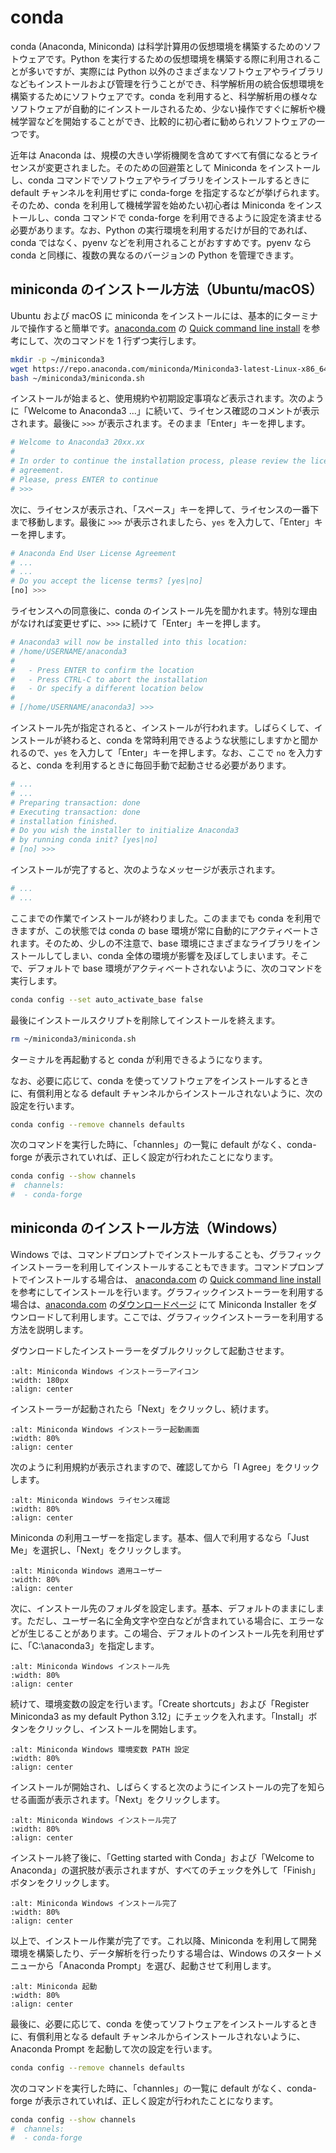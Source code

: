 # conda

conda (Anaconda, Miniconda) は科学計算用の仮想環境を構築するためのソフトウェアです。Python を実行するための仮想環境を構築する際に利用されることが多いですが、実際には Python 以外のさまざまなソフトウェアやライブラリなどもインストールおよび管理を行うことができ、科学解析用の統合仮想環境を構築するためにソフトウェアです。conda を利用すると、科学解析用の様々なソフトウェアが自動的にインストールされるため、少ない操作ですぐに解析や機械学習などを開始することができ、比較的に初心者に勧められソフトウェアの一つです。

近年は Anaconda は、規模の大きい学術機関を含めてすべて有償になるとライセンスが変更されました。そのための回避策として Miniconda をインストールし、conda コマンドでソフトウェアやライブラリをインストールするときに default チャンネルを利用せずに conda-forge を指定するなどが挙げられます。そのため、conda を利用して機械学習を始めたい初心者は Miniconda をインストールし、conda コマンドで conda-forge を利用できるように設定を済ませる必要があります。なお、Python の実行環境を利用するだけが目的であれば、conda ではなく、pyenv などを利用されることがおすすめです。pyenv なら conda と同様に、複数の異なるのバージョンの Python を管理できます。



## miniconda のインストール方法（Ubuntu/macOS）

Ubuntu および macOS に miniconda をインストールには、基本的にターミナルで操作すると簡単です。[anaconda.com](https://anaconda.com) の [Quick command line install](https://docs.anaconda.com/miniconda/install/#quick-command-line-install) を参考にして、次のコマンドを 1 行ずつ実行します。

```bash
mkdir -p ~/miniconda3
wget https://repo.anaconda.com/miniconda/Miniconda3-latest-Linux-x86_64.sh -O ~/miniconda3/miniconda.sh
bash ~/miniconda3/miniconda.sh
```

インストールが始まると、使用規約や初期設定事項など表示されます。次のように「Welcome to Anaconda3 ...」に続いて、ライセンス確認のコメントが表示されます。最後に `>>>` が表示されます。そのまま「Enter」キーを押します。

```bash
# Welcome to Anaconda3 20xx.xx
# 
# In order to continue the installation process, please review the license
# agreement.
# Please, press ENTER to continue
# >>>
```

次に、ライセンスが表示され、「スペース」キーを押して、ライセンスの一番下まで移動します。最後に `>>>` が表示されましたら、`yes` を入力して、「Enter」キーを押します。


```bash
# Anaconda End User License Agreement
# ...
# ...
# Do you accept the license terms? [yes|no]
[no] >>>
```

ライセンスへの同意後に、conda のインストール先を聞かれます。特別な理由がなければ変更せずに、`>>>` に続けて「Enter」キーを押します。

```bash
# Anaconda3 will now be installed into this location:
# /home/USERNAME/anaconda3
#
#   - Press ENTER to confirm the location
#   - Press CTRL-C to abort the installation
#   - Or specify a different location below
#
# [/home/USERNAME/anaconda3] >>>
```

インストール先が指定されると、インストールが行われます。しばらくして、インストールが終わると、conda を常時利用できるような状態にしますかと聞かれるので、`yes` を入力して「Enter」キーを押します。なお、ここで `no` を入力すると、conda を利用するときに毎回手動で起動させる必要があります。

```bash
# ...
# ...
# Preparing transaction: done
# Executing transaction: done
# installation finished.
# Do you wish the installer to initialize Anaconda3
# by running conda init? [yes|no]
# [no] >>>
```

インストールが完了すると、次のようなメッセージが表示されます。

```bash
# ...
# ...
```

ここまでの作業でインストールが終わりました。このままでも conda を利用できますが、この状態では conda の base 環境が常に自動的にアクティベートされます。そのため、少しの不注意で、base 環境にさまざまなライブラリをインストールしてしまい、conda 全体の環境が影響を及ぼしてしまいます。そこで、デフォルトで base 環境がアクティベートされないように、次のコマンドを実行します。

```bash
conda config --set auto_activate_base false
```

最後にインストールスクリプトを削除してインストールを終えます。

```bash
rm ~/miniconda3/miniconda.sh
```

ターミナルを再起動すると conda が利用できるようになります。

なお、必要に応じて、conda を使ってソフトウェアをインストールするときに、有償利用となる default チャンネルからインストールされないように、次の設定を行います。

```bash
conda config --remove channels defaults  
```

次のコマンドを実行した時に、「channles」の一覧に default がなく、conda-forge が表示されていれば、正しく設定が行われたことになります。

```bash
conda config --show channels
#  channels:
#  - conda-forge
```




## miniconda のインストール方法（Windows）

Windows では、コマンドプロンプトでインストールすることも、グラフィックインストーラーを利用してインストールすることもできます。コマンドプロンプトでインストールする場合は、 [anaconda.com](https://anaconda.com) の [Quick command line install](https://docs.anaconda.com/miniconda/install/#quick-command-line-install) を参考にしてインストールを行います。グラフィックインストーラーを利用する場合は、[anaconda.com](https://anaconda.com) の[ダウンロードページ](https://www.anaconda.com/download/success) にて Miniconda Installer をダウンロードして利用します。ここでは、グラフィックインストーラーを利用する方法を説明します。


ダウンロードしたインストーラーをダブルクリックして起動させます。

```{image} ../_static/conda-windows-01.png
:alt: Miniconda Windows インストーラーアイコン
:width: 180px
:align: center
```

インストーラーが起動されたら「Next」をクリックし、続けます。

```{image} ../_static/conda-windows-02.png
:alt: Miniconda Windows インストーラー起動画面
:width: 80%
:align: center
```

次のように利用規約が表示されますので、確認してから「I Agree」をクリックします。

```{image} ../_static/conda-windows-03.png
:alt: Miniconda Windows ライセンス確認
:width: 80%
:align: center
```

Miniconda の利用ユーザーを指定します。基本、個人で利用するなら「Just Me」を選択し、「Next」をクリックします。

```{image} ../_static/conda-windows-04.png
:alt: Miniconda Windows 適用ユーザー
:width: 80%
:align: center
```

次に、インストール先のフォルダを設定します。基本、デフォルトのままにします。ただし、ユーザー名に全角文字や空白などが含まれている場合に、エラーなどが生じることがあります。この場合、デフォルトのインストール先を利用せずに、「C:\anaconda3」を指定します。


```{image} ../_static/conda-windows-05.png
:alt: Miniconda Windows インストール先
:width: 80%
:align: center
```


続けて、環境変数の設定を行います。「Create shortcuts」および「Register Miniconda3 as my default Python 3.12」にチェックを入れます。「Install」ボタンをクリックし、インストールを開始します。


```{image} ../_static/conda-windows-06.png
:alt: Miniconda Windows 環境変数 PATH 設定
:width: 80%
:align: center
```


インストールが開始され、しばらくすると次のようにインストールの完了を知らせる画面が表示されます。「Next」をクリックします。

```{image} ../_static/conda-windows-08.png
:alt: Miniconda Windows インストール完了
:width: 80%
:align: center
```

インストール終了後に、「Getting started with Conda」および「Welcome to Anaconda」の選択肢が表示されますが、すべてのチェックを外して「Finish」ボタンをクリックします。


```{image} ../_static/conda-windows-09.png
:alt: Miniconda Windows インストール完了
:width: 80%
:align: center
```


以上で、インストール作業が完了です。これ以降、Miniconda を利用して開発環境を構築したり、データ解析を行ったりする場合は、Windows のスタートメニューから「Anaconda Prompt」を選び、起動させて利用します。

```{image} ../_static/conda-windows-10.png
:alt: Miniconda 起動
:width: 80%
:align: center
```

最後に、必要に応じて、conda を使ってソフトウェアをインストールするときに、有償利用となる default チャンネルからインストールされないように、Anaconda Prompt を起動して次の設定を行います。

```bash
conda config --remove channels defaults  
```

次のコマンドを実行した時に、「channles」の一覧に default がなく、conda-forge が表示されていれば、正しく設定が行われたことになります。

```bash
conda config --show channels
#  channels:
#  - conda-forge
```
